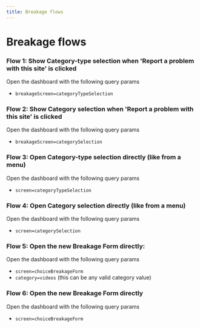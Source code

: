 ```yaml
---
title: Breakage flows
---
```


# Breakage flows

### Flow 1: Show Category-type selection when 'Report a problem with this site' is clicked

Open the dashboard with the following query params

-   `breakageScreen=categoryTypeSelection`

### Flow 2: Show Category selection when 'Report a problem with this site' is clicked

Open the dashboard with the following query params

-   `breakageScreen=categorySelection`

### Flow 3: Open Category-type selection directly (like from a menu)

Open the dashboard with the following query params

-   `screen=categoryTypeSelection`

### Flow 4: Open Category selection directly (like from a menu)

Open the dashboard with the following query params

-   `screen=categorySelection`

### Flow 5: Open the new Breakage Form directly:

Open the dashboard with the following query params

-   `screen=choiceBreakageForm`
-   `category=videos` (this can be any valid category value)

### Flow 6: Open the new Breakage Form directly

Open the dashboard with the following query params

-   `screen=choiceBreakageForm`
